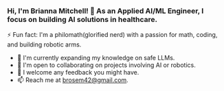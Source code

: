 ### Hi, I'm Brianna Mitchell! 👋 As an Applied AI/ML Engineer, I focus on building AI solutions in healthcare.
⚡ Fun fact: I'm a philomath(glorified nerd) with a passion for math, coding, and building robotic arms.
- 🔭 I'm currently expanding my knowledge on safe LLMs.
- 👯 I'm open to collaborating on projects involving AI or robotics.
- 💬 I welcome any feedback you might have.
- 📫 Reach me at brosem42@gmail.com.

